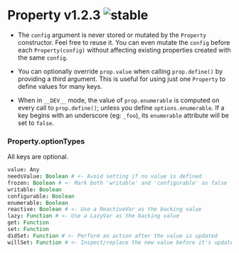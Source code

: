 
# Property v1.2.3 ![stable](https://img.shields.io/badge/stability-stable-4EBA0F.svg?style=flat)

- The `config` argument is never stored or mutated by the `Property` constructor. Feel free to reuse it. You can even mutate the `config` before each `Property(config)` without affecting existing properties created with the same `config`.

- You can optionally override `prop.value` when calling `prop.define()` by providing a third argument. This is useful for using just one `Property` to define values for many keys.

- When in `__DEV__` mode, the value of `prop.enumerable` is computed on every call to `prop.define()`; unless you define `options.enumerable`. If a key begins with an underscore (eg: `_foo`), its `enumerable` attribute will be set to `false`.

### Property.optionTypes

All keys are optional.

```coffee
value: Any
needsValue: Boolean # <- Avoid setting if no value is defined
frozen: Boolean # <- Mark both 'writable' and 'configurable' as false
writable: Boolean
configurable: Boolean
enumerable: Boolean
reactive: Boolean # <- Use a ReactiveVar as the backing value
lazy: Function # <- Use a LazyVar as the backing value
get: Function
set: Function
didSet: Function # <- Perform an action after the value is updated
willSet: Function # <- Inspect/replace the new value before it's updated
```
